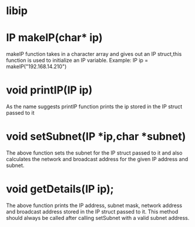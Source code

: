 # libip

# IP makeIP(char* ip)
makeIP function takes in a character array and gives out an IP struct,this function is used to initialize an IP variable.
Example: IP ip = makeIP("192.168.14.210")


# void printIP(IP ip)
As the name suggests printIP function prints the ip stored in the IP struct passed to it

# void setSubnet(IP *ip,char *subnet)

The above function sets the subnet for the IP struct passed to it and also calculates the network and broadcast address for the given IP address and subnet.

# void getDetails(IP ip);

The above function prints the IP address, subnet mask, network address and broadcast address stored in the IP struct passed to it. This method should always be called after calling setSubnet with a valid subnet address.
